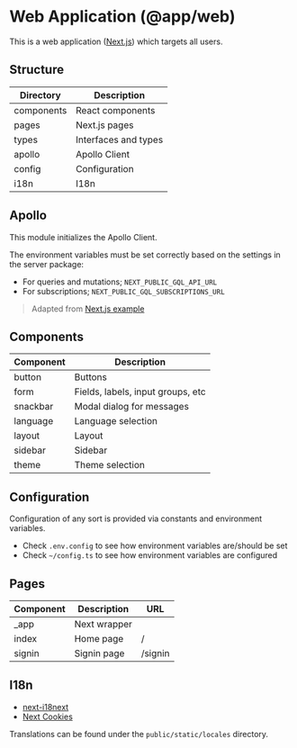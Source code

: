 # Web Application (@app/web)

This is a web application ([Next.js](https://nextjs.org/)) which targets all users.

## Structure

| Directory  | Description          |
| ---------- | -------------------- |
| components | React components     |
| pages      | Next.js pages        |
| types      | Interfaces and types |
| apollo     | Apollo Client        |
| config     | Configuration        |
| i18n       | I18n                 |

## Apollo

This module initializes the Apollo Client.

The environment variables must be set correctly based on the settings in the server package:

- For queries and mutations; `NEXT_PUBLIC_GQL_API_URL`
- For subscriptions; `NEXT_PUBLIC_GQL_SUBSCRIPTIONS_URL`

> Adapted from [Next.js example](https://github.com/vercel/next.js/tree/canary/examples/with-apollo)

## Components

| Component | Description                       |
| --------- | --------------------------------- |
| button    | Buttons                           |
| form      | Fields, labels, input groups, etc |
| snackbar  | Modal dialog for messages         |
| language  | Language selection                |
| layout    | Layout                            |
| sidebar   | Sidebar                           |
| theme     | Theme selection                   |

## Configuration

Configuration of any sort is provided via constants and environment variables.

- Check `.env.config` to see how environment variables are/should be set
- Check `~/config.ts` to see how environment variables are configured

## Pages

| Component | Description  | URL     |
| --------- | ------------ | ------- |
| \_app     | Next wrapper |
| index     | Home page    | /       |
| signin    | Signin page  | /signin |

## I18n

- [next-i18next](https://github.com/isaachinman/next-i18next)
- [Next Cookies](https://github.com/matthewmueller/next-cookies)

Translations can be found under the `public/static/locales` directory.

